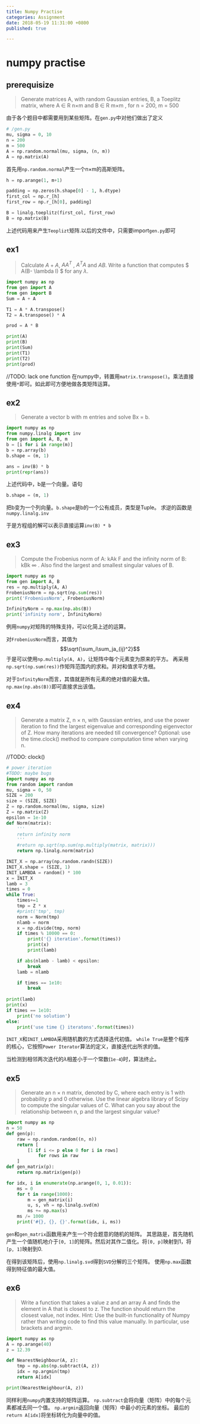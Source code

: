 ```yaml
---
title: Numpy Practise
categories: Assignment
date: 2018-05-19 11:31:00 +0800
published: true

---
```

# numpy practise
## prerequisize
> Generate matrices A, with random Gaussian entries, B, a Toeplitz matrix, where A ∈ R n×m and B ∈ R m×m ,
for n = 200, m = 500

由于各个题目中都需要用到某些矩阵。在`gen.py`中对他们做出了定义
``` python
# /gen.py
mu, sigma = 0, 10
n = 200
m = 500
A = np.random.normal(mu, sigma, (n, m))
A = np.matrix(A)
```
首先用`np.random.normal`产生一个n×m的高斯矩阵。
``` python
h = np.arange(1, m+1)

padding = np.zeros(h.shape[0] - 1, h.dtype)
first_col = np.r_[h]
first_row = np.r_[h[0], padding]

B = linalg.toeplitz(first_col, first_row)
B = np.matrix(B)
```
上述代码用来产生`Teoplizt`矩阵.以后的文件中，只需要import`gen.py`即可
## ex1
> Calculate $A + A$, $AA^T$  , $A ^TA$ and $AB$. Write a function that computes $ A(B- \lambda I) $ for any $\lambda$.
``` python
import numpy as np
from gen import A
from gen import B
Sum = A + A

T1 = A * A.transpose()
T2 = A.transpose() * A

prod = A * B

print(A)
print(B)
print(Sum)
print(T1)
print(T2)
print(prod)
```
//TODO: lack one function
在numpy中，转置用`matrix.transpose()`。乘法直接使用`*`即可。如此即可方便地做各类矩阵运算。
## ex2
> Generate a vector b with m entries and solve Bx = b.
``` python
import numpy as np
from numpy.linalg import inv
from gen import A, B, m
b = [i for i in range(m)]
b = np.array(b)
b.shape = (m, 1)

ans = inv(B) * b
print(repr(ans))
```
上述代码中，b是一个向量。语句
``` python
b.shape = (m, 1)
```
把b变为一个列向量。`b.shape`是b的一个公有成员，类型是Tuple。
求逆的函数是`numpy.linalg.inv`

于是方程组的解可以表示直接运算`inv(B) * b`

## ex3
> Compute the Frobenius norm of A: kAk F and the infinity norm of B: kBk ∞ . Also find the largest and
smallest singular values of B.

``` python
import numpy as np
from gen import A, B
res = np.multiply(A, A)
FrobeniusNorm = np.sqrt(np.sum(res))
print('FrobeniusNorm', FrobeniusNorm)

InfinityNorm = np.max(np.abs(B))
print('infinity norm', InfinityNorm)
```
例用`numpy`对矩阵的特殊支持，可以化简上述的运算。

对`FrobeniusNorm`而言，其值为$$\sqrt{\sum_i\sum_ja_{ij}^2}$$
于是可以使用`np.multiply(A, A)`，让矩阵中每个元素变为原来的平方。
再采用`np.sqrt(np.sum(res))`作矩阵范围内的求和。并对和值求平方根。

对于`InfinityNorm`而言，其值就是所有元素的绝对值的最大值。
`np.max(np.abs(B))`即可直接求出该值。

## ex4
> Generate a matrix Z, n × n, with Gaussian entries, and use the power iteration to find the largest
eigenvalue and corresponding eigenvector of Z. How many iterations are needed till convergence?
Optional: use the time.clock() method to compare computation time when varying n.

//TODO: clock()
``` python
# power iteration
#TODO: maybe bugs
import numpy as np
from random import random
mu, sigma = 0, 50
SIZE = 200
size = (SIZE, SIZE)
Z = np.random.normal(mu, sigma, size)
Z = np.matrix(Z)
epsilon = 1e-10
def Norm(matrix):
    '''
    return infinity norm
    '''
    #return np.sqrt(np.sum(np.multiply(matrix, matrix)))
    return np.linalg.norm(matrix)

INIT_X = np.array(np.random.randn(SIZE))
INIT_X.shape = (SIZE, 1)
INIT_LAMBDA = random() * 100
x = INIT_X
lamb = 3
times = 0
while True:
    times+=1
    tmp = Z * x
    #print('tmp', tmp)
    norm = Norm(tmp)
    nlamb = norm
    x = np.divide(tmp, norm)
    if times % 10000 == 0:
        print('{} iteration'.format(times))
        print(x)
        print(lamb)

    if abs(nlamb - lamb) < epsilon:
        break
    lamb = nlamb

    if times == 1e10:
        break
    
print(lamb)
print(x)
if times == 1e10:
    print('no solution')
else:
    print('use time {} iteratons'.format(times))

```
`INIT_X`和`INIT_LAMBDA`采用随机数的方式选择迭代初值。
`while True`是整个程序的核心，它按照`Power Iterator`算法的定义，直接迭代出所求的值。

当检测到相邻两次迭代的$\lambda$相差小于一个常数(`1e-4`)时，算法终止。

## ex5
> Generate an n × n matrix, denoted by C, where each entry is 1 with probability p and 0 otherwise. Use
the linear algebra library of Scipy to compute the singular values of C. What can you say about the
relationship between n, p and the largest singular value?

``` python
import numpy as np
n = 50
def gen(p):
    raw = np.random.random((n, n))
    return [
        [1 if i <= p else 0 for i in rows] 
            for rows in raw
    ]
def gen_matrix(p):
    return np.matrix(gen(p))

for idx, i in enumerate(np.arange(0, 1, 0.01)):
    ms = 0
    for t in range(1000):
        m = gen_matrix(i)
        u, s, vh = np.linalg.svd(m)
        ms += np.max(s)
    ms /= 1000
    print('#{}, {}, {}'.format(idx, i, ms))
```
`gen`和`gen_matrix`函数用来产生一个符合题意的随机的矩阵。
其思路是，首先随机产生一个值随机地介于`[0, 1]`的矩阵。然后对其作二值化。将`[0, p]`映射到1，将`[p, 1]`映射到0.

在得到该矩阵后，使用`np.linalg.svd`得到`SVD`分解的三个矩阵。
使用`np.max`函数得到特征值的最大值。

## ex6 
> Write a function that takes a value z and an array A and finds the element in A that is closest to z. The
function should return the closest value, not index.
Hint: Use the built-in functionality of Numpy rather than writing code to find this value manually. In
particular, use brackets and argmin.
``` python
import numpy as np
A = np.arange(40)
z = 12.39

def NearestNeighbour(A, z):
    tmp = np.abs(np.subtract(A, z))
    idx = np.argmin(tmp)
    return A[idx]

print(NearestNeighbour(A, z))
```
同样利用`numpy`内置支持的矩阵运算。
`np.subtract`会将向量（矩阵）中的每个元素都减去同一个值。
`np.argmin`返回向量（矩阵）中最小的元素的坐标。
最后的`return A[idx]`将坐标转化为向量中的值。